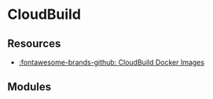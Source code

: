 CloudBuild
===

Resources
---

- [:fontawesome-brands-github: CloudBuild Docker
    Images](https://github.com/aws/aws-codebuild-docker-images)
 
Modules
---

